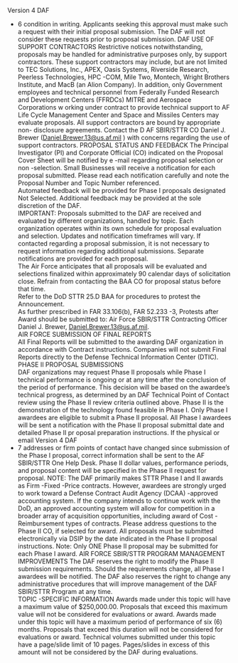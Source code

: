 Version 
4 
DAF 
- 6 
condition in writing. Applicants seeking this approval must make such a request with their initial proposal 
submission. The DAF will not consider these requests prior to proposal submission. 
DAF USE OF SUPPORT CONTRACTORS
Restrictive notices notwithstanding, proposals may be handled for administrative purposes only, by 
support contractors. These support contractors may include, but are not limited to TEC Solutions, Inc., 
APEX, Oasis Systems, Riverside Research, Peerless Technologies, HPC
-COM, Mile Two, Montech, 
Wright Brothers Institute, and MacB (an Alion Company). In addition, only Government employees and 
technical personnel from Federally Funded Research and Development Centers (FFRDCs) MITRE and 
Aerospace Corporations w
orking under contract to provide technical support to AF Life Cycle 
Management Center and Space and Missiles Centers may evaluate proposals. All support contractors are 
bound by appropriate non-
disclosure agreements. Contact the D
AF SBIR/STTR CO Daniel J. Brewer 
(Daniel.Brewer.13@us.af.mil
)  with concerns regarding the use of support contractors.
PROPOSAL STATUS AND FEEDBACK
The Principal Investigator (PI) and Corporate Official (CO) indicated on the Proposal Cover Sheet will be 
notified by e
-mail regarding proposal selection or non
-selection. Small Businesses will receive a 
notification for each proposal submitted. Please read each notification carefully and note the Proposal 
Number and Topic Number referenced.  
Automated feedback will be provided for Phase I proposals designated Not Selected. Additional feedback 
may be provided at the sole discretion of the DAF.  
IMPORTANT: 
Proposals submitted to the DAF are received and evaluated by different organizations, 
handled by topic. Each organization operates within its own schedule for proposal evaluation and 
selection. Updates and notification timeframes will vary. If contacted regarding a proposal submission, it 
is not necessary to request information regarding additional submissions. Separate notifications are 
provided for each proposal.  
The Air Force anticipates that all proposals will be evaluated and selections finalized within 
approximately 90 calendar days of solicitation close. Refrain from contacting the BAA CO for proposal 
status before that time.  
Refer to the DoD STTR 25.D
 BAA for procedures to protest the Announcement.  
As further prescribed in FAR 33.106(b), FAR 52.233
-3, Protests after Award should be submitted to: Air 
Force SBIR/STTR Contracting Officer Daniel J. Brewer, Daniel.Brewer.13@us.af.mil.  
AIR FORCE SUBMISSION OF FINAL REPORTS  
All Final Reports will be submitted to the awarding DAF organization in accordance with Contract 
instructions. Companies will not submit Final Reports directly to the Defense Technical Information 
Center (DTIC).
PHASE II PROPOSAL SUBMISSIONS  
DAF organizations may request Phase II proposals while Phase I technical performance is ongoing or at 
any time after the conclusion of the period of performance. This decision will be based on the awardee’s 
technical progress, as determined by an DAF Technical Point of Contact review using the Phase II review 
criteria outlined above. 
Phase II is the demonstration of the technology found feasible in Phase I. Only Phase I awardees are 
eligible to submit a Phase II proposal. All Phase I awardees will be sent a notification with the Phase II 
proposal submittal date and detailed Phase II pr
oposal preparation instructions. If the physical or email 
Version 
4 
DAF 
- 7 
addresses or firm points of contact have changed since submission of the Phase I proposal, correct 
information shall be sent to the AF SBIR/STTR One Help Desk. Phase II dollar values, performance 
periods, and proposal content will be specified in the Phase
 II request for proposal.
NOTE: The DAF primarily makes STTR Phase I and II awards as Firm
-Fixed
-Price contracts. However, 
awardees are strongly urged to work toward a Defense Contract Audit Agency (DCAA)
-approved 
accounting system. If the company intends to continue work with the DoD, an approved accounting 
system will allow for competition in a broader array of acquisition opportunities, including award of 
Cost
-Reimbursement types of contracts. Please address questions to the Phase II CO, if selected for 
award. 
All proposals must be submitted electronically via DSIP 
by the date indicated in the Phase II proposal 
instructions. Note: Only ONE Phase II proposal may be submitted for each Phase I award. 
AIR FORCE SBIR/STTR PROGRAM MANAGEMENT IMPROVEMENTS 
The DAF reserves the right to modify the Phase II submission requirements. Should the requirements 
change, all Phase I awardees will be notified. The DAF also reserves the right to change any 
administrative procedures that will improve management of the DAF SBIR/STTR Program at any time.  
TOPIC
-SPECIFIC INFORMATION 
Awards made under this topic will have a maximum value of $250,000.00. Proposals that exceed this 
maximum value will not be considered for evaluations or award. Awards made under this topic will have 
a maximum period of performance of six (6) months. Proposals that exceed this duration will not be 
considered for evaluations or award. Technical volumes submitted under this topic have a page/slide limit 
of 
10 
pages. Pages/slides in excess of this amount will not be considered by the DAF during evaluations. 